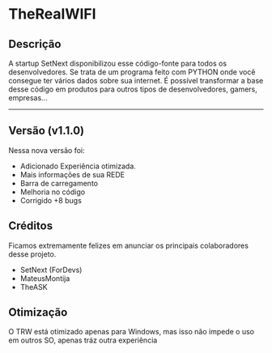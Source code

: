 # TheRealWIFI


## Descrição
A startup SetNext disponibilizou esse código-fonte para todos os desenvolvedores. Se trata de um programa feito com PYTHON onde você consegue ter vários dados sobre sua internet. É possível transformar a base desse código em produtos para outros tipos de desenvolvedores, gamers, empresas...
<hr>

## Versão (v1.1.0)
Nessa nova versão foi:
+ Adicionado Experiência otimizada.
+ Mais informações de sua REDE
+ Barra de carregamento
+ Melhoria no código
+ Corrigido +8 bugs

## Créditos
Ficamos extremamente felizes em anunciar os principais colaboradores desse projeto.
+ SetNext (ForDevs)
+ MateusMontija
+ TheASK

## Otimização
O TRW está otimizado apenas para Windows, mas isso não impede o uso em outros SO,
apenas tráz outra experiência
